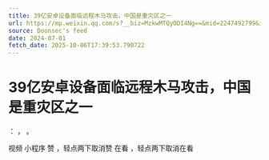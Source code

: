 ```yaml
---
title: 39亿安卓设备面临远程木马攻击，中国是重灾区之一
url: https://mp.weixin.qq.com/s?__biz=MzkwMTQyODI4Ng==&mid=2247492799&idx=1&sn=8634f4a41dea4a5b658baa69b805cc17
source: Doonsec's feed
date: 2024-07-01
fetch_date: 2025-10-06T17:39:53.790722
---
```


# 39亿安卓设备面临远程木马攻击，中国是重灾区之一

：
，
。

视频
小程序
赞
，轻点两下取消赞
在看
，轻点两下取消在看